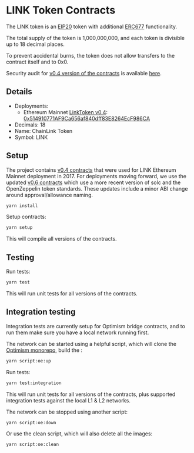 # LINK Token Contracts

The LINK token is an [EIP20](https://github.com/ethereum/EIPs/blob/master/EIPS/eip-20-token-standard.md) token with additional [ERC677](https://github.com/ethereum/EIPs/issues/677) functionality.

The total supply of the token is 1,000,000,000, and each token is divisible up to 18 decimal places.

To prevent accidental burns, the token does not allow transfers to the contract itself and to 0x0.

Security audit for [v0.4 version of the contracts](./contracts/v0.4/) is available [here](https://gist.github.com/Arachnid/4aa88041bd6e34835b8c0fd051245e79).

## Details

- Deployments:
  - Ethereum Mainnet [LinkToken v0.4](./flat/v0.4/LinkToken.sol): [0x514910771AF9Ca656af840dff83E8264EcF986CA](https://etherscan.io/address/0x514910771af9ca656af840dff83e8264ecf986ca)
- Decimals: 18
- Name: ChainLink Token
- Symbol: LINK

## Setup

The project contains [v0.4 contracts](./contracts/v0.4/) that were used for LINK Ethereum Mainnet deployment in 2017. For deployments moving forward, we use the updated [v0.6 contracts](./contracts/v0.6/) which use a more recent version of solc and the OpenZeppelin token standards. These updates include a minor ABI change around approval/allowance naming.

```bash
yarn install
```

Setup contracts:

```bash
yarn setup
```

This will compile all versions of the contracts.

## Testing

Run tests:

```bash
yarn test
```

This will run unit tests for all versions of the contracts.

## Integration testing

Integration tests are currently setup for Optimism bridge contracts, and to run them make sure you have a local network running first.

The network can be started using a helpful script, which will clone the [Optimism monorepo](https://github.com/ethereum-optimism/optimism), build the :

```bash
yarn script:oe:up
```

Run tests:

```bash
yarn test:integration
```

This will run unit tests for all versions of the contracts, plus supported integration tests against the local L1 & L2 networks.

The network can be stopped using another script:

```bash
yarn script:oe:down
```

Or use the clean script, which will also delete all the images:

```bash
yarn script:oe:clean
```
